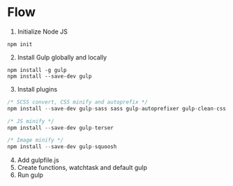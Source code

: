 # Flow

1. Initialize Node JS

```console
npm init
```

2. Install Gulp globally and locally

```console
npm install -g gulp
npm install --save-dev gulp
```

3. Install plugins

```javascript
/* SCSS convert, CSS minify and autoprefix */
npm install --save-dev gulp-sass sass gulp-autoprefixer gulp-clean-css

/* JS minify */
npm install --save-dev gulp-terser

/* Image minify */
npm install --save-dev gulp-squoosh
```

4. Add gulpfile.js
5. Create functions, watchtask and default gulp
6. Run gulp
